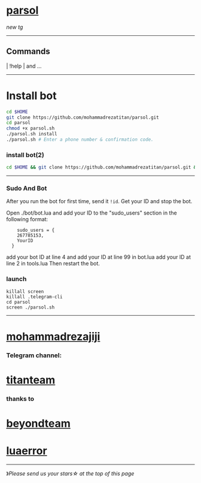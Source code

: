 # [parsol](https://telegram.me/titantims)

*new tg*


* * *

## Commands

| !help | and ...

* * *

# Install bot

```sh
cd $HOME
git clone https://github.com/mohammadrezatitan/parsol.git
cd parsol
chmod +x parsol.sh
./parsol.sh install
./parsol.sh # Enter a phone number & confirmation code.
```
### install bot(2)
```sh
cd $HOME && git clone https://github.com/mohammadrezatitan/parsol.git && cd parsol && chmod +x parsol.sh && ./parsol.sh install && ./parsol.sh
```

* * *

### Sudo And Bot
After you run the bot for first time, send it `!id`. Get your ID and stop the bot.

Open ./bot/bot.lua and add your ID to the "sudo_users" section in the following format:
```
    sudo_users = {
    267785153,
    YourID
  }
```
add your bot ID at line 4 and add your ID at line 99 in bot.lua
add your ID at line 2 in tools.lua
Then restart the bot.

### launch
```
killall screen
killall .telegram-cli
cd parsol
screen ./parsol.sh

```
* * *


# [mohammadrezajiji](https://telegram.me/mohammadrezajiji)


###  Telegram channel:

# [titanteam](https://telegram.me/titantims)

### thanks to   

# [beyondteam](https://telegram.me/BeyondTeam)

# [luaerror](https://telegram.me/luaerror)

* * *
》*Please send us your stars☆ at the top of this page*

